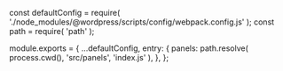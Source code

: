 const defaultConfig = require( './node_modules/@wordpress/scripts/config/webpack.config.js' );
const path = require( 'path' );

module.exports = {
	...defaultConfig,
	entry: {
		panels: path.resolve( process.cwd(), 'src/panels', 'index.js' ),
	},
};
